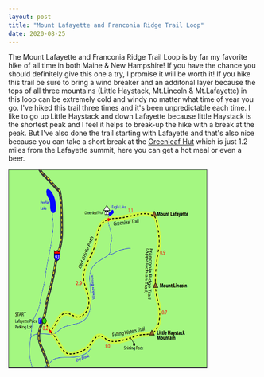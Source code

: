```yaml
---
layout: post
title: "Mount Lafayette and Franconia Ridge Trail Loop"
date: 2020-08-25
---
```


The Mount Lafayette and Franconia Ridge Trail Loop is by far my favorite hike of all time in both Maine & New Hampshire! If you have the chance you should definitely give this one a try, I promise it will be worth it! If you hike this trail be sure to bring a wind breaker and an additonal layer because the tops of all three mountains (Little Haystack, Mt.Lincoln & Mt.Lafayette) in this loop can be extremely cold and windy no matter what time of year you go. I've hiked this trail three times and it's been unpredictable each time. I like to go up Little Haystack and down Lafayette because little Haystack is the shortest peak and I feel it helps to break-up the hike with a break at the peak. But I've also done the trail starting with Lafayette and that's also nice because you can take a short break at the [Greenleaf Hut](https://www.outdoors.org/lodging-camping/huts/greenleaf) which is just 1.2 miles from the Lafayette summit, here you can get a hot meal or even a beer. 

<img src="../images/LafayetteLoopMap.PNG" height="400" width="400">

